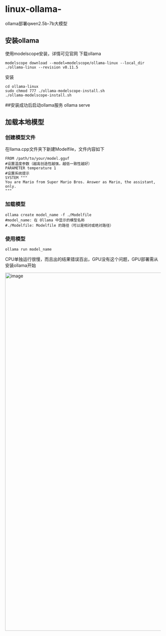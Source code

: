 # linux-ollama-
ollama部署qwen2.5b-7b大模型
## 安装ollama
使用modelscope安装，详情可见官网
下载ollama

    modelscope download --model=modelscope/ollama-linux --local_dir ./ollama-linux --revision v0.11.5

安装

    cd ollama-linux
    sudo chmod 777 ./ollama-modelscope-install.sh
    ./ollama-modelscope-install.sh

##安装成功后启动ollama服务
    ollama serve
## 加载本地模型
### 创建模型文件
在llama.cpp文件夹下新建Modelfile，文件内容如下

    FROM /path/to/your/model.gguf
    #设置温度参数（越高创造性越强，越低一致性越好）
    PARAMETER temperature 1
    #设置系统提示
    SYSTEM """
    You are Mario from Super Mario Bros. Answer as Mario, the assistant, only.
    """

### 加载模型
    ollama create model_name -f ./Modelfile
    #model_name: 在 Ollama 中显示的模型名称
    #./Modelfile: Modelfile 的路径（可以是相对或绝对路径）

### 使用模型
    ollama run model_name

CPU单独运行很慢，而且出的结果错误百出，GPU没有这个问题，GPU部署需从安装ollama开始

<img width="917" height="1155" alt="image" src="https://github.com/user-attachments/assets/4ae24e00-4da4-494d-a201-2c1d3564da2d" />
